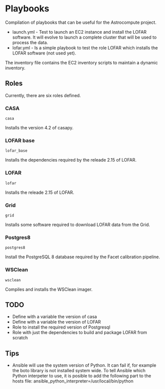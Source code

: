 Playbooks
=========

Compilation of playbooks that can be useful for the Astrocompute 
project.

* launch.yml - Test to launch an EC2 instance and install the LOFAR 
software. It will evolve to launch a complete cluster that will be used 
to process the data.
* lofar.yml - Is a simple playbook to test the role LOFAR which 
installs the LOFAR software (not used yet).

The inventory file contains the EC2 inventory scripts to maintain a 
dynamic inventory.

Roles
-----

Currently, there are six roles defined.

### CASA
```
casa
```
Installs the version 4.2 of casapy.

### LOFAR base
```
lofar_base
```
Installs the dependencies required by the releade 2.15 of LOFAR.

### LOFAR
```
lofar
```
Installs the releade 2.15 of LOFAR.

### Grid
```
grid
```
Installs some software required to download LOFAR data from the Grid.

### Postgres8
```
postgres8
```
Install the PostgreSQL 8 database required by the Facet calibration pipeline.

### WSClean
```
wsclean
```
Compiles and installs the WSClean imager.

TODO
----
* Define with a variable the version of casa
* Define with a variable the version of LOFAR
* Role to install the required version of Postgresql
* Role with just the dependencies to build and package LOFAR from 
scratch


Tips
----
* Ansible will use the system version of Python. It can fail if, for 
example the boto library is not installed system wide. To tell Ansible 
which Python interpeter to use, it is posible to add the following part 
to the hosts file: ansible_python_interpreter=/usr/local/bin/python
